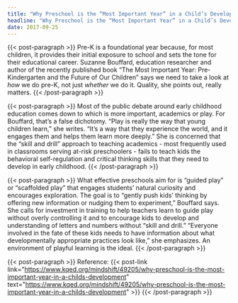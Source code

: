 ```yaml
---
title: "Why Preschool is the “Most Important Year” in a Child’s Development | MathBRIX Blog"
headline: "Why Preschool is the “Most Important Year” in a Child’s Development"
date: 2017-09-25
---
```


{{< post-paragraph >}}
Pre-K is a foundational year because, for most children, it provides their initial exposure to school and sets the tone for their educational career.  Suzanne Bouffard, education researcher and author of the recently published book “The Most Important Year: Pre-Kindergarten and the Future of Our Children” says we need to take a look at <i>how</i> we do pre-K, not just <i>whether</i> we do it.  Quality, she points out, really matters.
{{< /post-paragraph >}}

{{< post-paragraph >}}
Most of the public debate around early childhood education comes down to which is more important, academics or play.  For Bouffard, that’s a false dichotomy.  “Play is really the way that young children learn,” she writes.  “It’s a way that they experience the world, and it engages them and helps them learn more deeply.” She is concerned that the “skill and drill” approach to teaching academics - most frequently used in classrooms serving at-risk preschoolers - fails to teach kids the behavioral self-regulation and critical thinking skills that they need to develop in early childhood.
{{< /post-paragraph >}}

{{< post-paragraph >}}
What effective preschools aim for is “guided play” or “scaffolded play” that engages students’ natural curiosity and encourages exploration.  The goal is to “gently push kids’ thinking by offering new information or nudging them to experiment,” Bouffard says. She calls for investment in training to help teachers learn to guide play without overly controlling it and to encourage kids to develop and understanding of letters and numbers without “skill and drill.”  “Everyone involved in the fate of these kids needs to have information about what developmentally appropriate practices look like,” she emphasizes.  An environment of playful learning is the ideal.
{{< /post-paragraph >}}

{{< post-paragraph >}}
Reference: {{< post-link link="https://www.kqed.org/mindshift/49205/why-preschool-is-the-most-important-year-in-a-childs-development" text="https://www.kqed.org/mindshift/49205/why-preschool-is-the-most-important-year-in-a-childs-development" >}}
{{< /post-paragraph >}}

